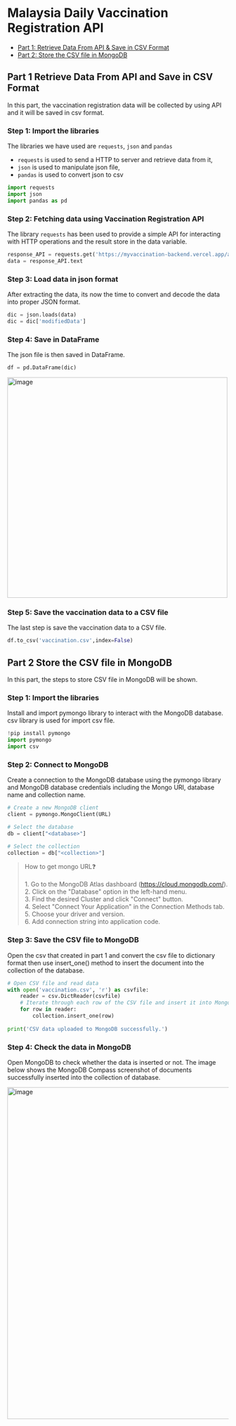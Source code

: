 <h1> Malaysia Daily Vaccination Registration API </h1>

- [Part 1: Retrieve Data From API & Save in CSV Format](#part-1-retrieve-data-from-api-and-save-in-csv-format)
- [Part 2: Store the CSV file in MongoDB](#part-2-store-the-csv-file-in-mongodb)

<h2>Part 1 Retrieve Data From API and Save in CSV Format</h2>
In this part, the vaccination registration data will be collected by using API and it will be saved in csv format. 

<h3>Step 1: Import the libraries</h3>

The libraries we have used are `requests`, `json` and `pandas`

- `requests` is used to send a HTTP to server and retrieve data from it,
- `json` is used to manipulate json file,
- `pandas` is used to convert json to csv

```python
import requests
import json
import pandas as pd
```

<h3>Step 2: Fetching data using Vaccination Registration API</h3>

The library `requests` has been used to provide a simple API for interacting with HTTP operations and the result store in the data variable.

```python
response_API = requests.get('https://myvaccination-backend.vercel.app/api/vacc_reg')
data = response_API.text
```

<h3>Step 3: Load data in json format</h3>

After extracting the data, its now the time to convert and decode the data into proper JSON format.

```python
dic = json.loads(data)
dic = dic['modifiedData']
```

<h3>Step 4: Save in DataFrame</h3>

The json file is then saved in DataFrame.

```python
df = pd.DataFrame(dic)
```

<img width="501" alt="image" src="https://user-images.githubusercontent.com/120556342/230760807-78077e69-f464-4273-9e2d-d1755fe41628.png">


<h3>Step 5: Save the vaccination data to a CSV file</h3>

The last step is save the vaccination data to a CSV file. 

```python
df.to_csv('vaccination.csv',index=False)
```
<h2>Part 2 Store the CSV file in MongoDB</h2>
In this part, the steps to store CSV file in MongoDB will be shown.

<h3>Step 1: Import the libraries</h3>
Install and import pymongo library to interact with the MongoDB database. csv library is used for import csv file.

```python
!pip install pymongo
import pymongo
import csv
```

<h3>Step 2: Connect to MongoDB</h3>
Create a connection to the MongoDB database using the pymongo library and MongoDB database credentials including the Mongo URI, database name and collection name.

```python
# Create a new MongoDB client
client = pymongo.MongoClient(URL)

# Select the database
db = client["<database>"]

# Select the collection
collection = db["<collection>"]
```
> How to get mongo URL❓<br><br>1. Go to the MongoDB Atlas dashboard (https://cloud.mongodb.com/).<br>2. Click on the "Database" option in the left-hand menu.<br>3. Find the desired Cluster and click "Connect" button.<br>4. Select "Connect Your Application" in the Connection Methods tab.<br>5. Choose your driver and version.<br>6. Add connection string into application code.

<h3>Step 3: Save the CSV file to MongoDB</h3>
Open the csv that created in part 1 and convert the csv file to dictionary format then use insert_one() method to insert the document into the collection of the database.

```python
# Open CSV file and read data
with open('vaccination.csv', 'r') as csvfile:
    reader = csv.DictReader(csvfile)
    # Iterate through each row of the CSV file and insert it into MongoDB
    for row in reader:
        collection.insert_one(row)
        
print('CSV data uploaded to MongoDB successfully.')
```

<h3>Step 4: Check the data in MongoDB</h3>

Open MongoDB to check whether the data is inserted or not. The image below shows the MongoDB Compass screenshot of documents successfully inserted into the collection of database.

<img width="754" alt="image" src="https://user-images.githubusercontent.com/120556342/230760001-3a5d9784-8921-444f-8360-2b50d6d84b08.png">
